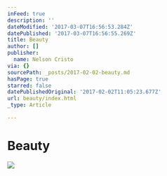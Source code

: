 ```yaml
---
inFeed: true
description: ''
dateModified: '2017-03-07T16:56:53.284Z'
datePublished: '2017-03-07T16:56:55.269Z'
title: Beauty
author: []
publisher:
  name: Nelson Cristo
via: {}
sourcePath: _posts/2017-02-02-beauty.md
hasPage: true
starred: false
datePublishedOriginal: '2017-02-02T11:05:23.677Z'
url: beauty/index.html
_type: Article

---
```

# Beauty
![](https://the-grid-user-content.s3-us-west-2.amazonaws.com/3fb1a5c5-3c23-4378-bc25-584282c8da85.jpg)